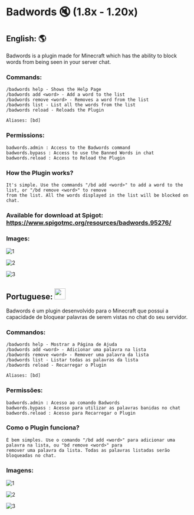 # Badwords 🔇 (1.8x - 1.20x)

## English: :earth_americas:
Badwords is a plugin made for Minecraft which has the ability to block words from being seen in your server chat.

### Commands:
    /badwords help - Shows the Help Page
    /badwords add <word> - Add a word to the list
    /badwords remove <word> - Removes a word from the list
    /badwords list - List all the words from the list
    /badwords reload - Reloads the Plugin
  
    Aliases: [bd]
  
### Permissions:
    badwords.admin : Access to the Badwords command
    badwords.bypass : Access to use the Banned Words in chat
    badwords.reload : Access to Reload the Plugin

### How the Plugin works?
    It's simple. Use the commands "/bd add <word>" to add a word to the list, or "/bd remove <word>" to remove
    from the list. All the words displayed in the list will be blocked on chat.

### Available for download at Spigot: https://www.spigotmc.org/resources/badwords.95276/

### Images:
![1](https://github.com/GFelberg/Badwords/assets/41524430/1b582981-7ac6-41f7-b7fe-1c5a8e9b5cd8)

![2](https://github.com/GFelberg/Badwords/assets/41524430/55bb6a4e-6dbc-47af-8bb8-2140836c9e2f)

![3](https://github.com/GFelberg/Badwords/assets/41524430/c948e644-33a2-4cab-a18e-92974898837f)

## Portuguese: <img src="https://github.com/GFelberg/Badwords/assets/41524430/4d37e03e-1ab8-4a35-b306-c2cf3db27b95" width="30" height="30">
Badwords é um plugin desenvolvido para o Minecraft que possui a capacidade de bloquear palavras de serem vistas no chat do seu servidor.

### Commandos:
    /badwords help - Mostrar a Página de Ajuda
    /badwords add <word> - Adicionar uma palavra na lista
    /badwords remove <word> - Remover uma palavra da lista
    /badwords list - Listar todas as palavras da lista
    /badwords reload - Recarregar o Plugin
  
    Aliases: [bd]
  
### Permissões:
    badwords.admin : Acesso ao comando Badwords
    badwords.bypass : Acesso para utilizar as palavras banidas no chat
    badwords.reload : Acesso para Recarregar o Plugin

### Como o Plugin funciona?
    É bem simples. Use o comando "/bd add <word>" para adicionar uma palavra na lista, ou "bd remove <word>" para
    remover uma palavra da lista. Todas as palavras listadas serão bloqueadas no chat.

### Imagens:

![1](https://github.com/GFelberg/Badwords/assets/41524430/1b582981-7ac6-41f7-b7fe-1c5a8e9b5cd8)

![2](https://github.com/GFelberg/Badwords/assets/41524430/55bb6a4e-6dbc-47af-8bb8-2140836c9e2f)

![3](https://github.com/GFelberg/Badwords/assets/41524430/c948e644-33a2-4cab-a18e-92974898837f)
